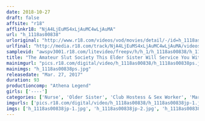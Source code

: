 ```yaml
---
date: 2018-10-27
draft: false
affsite: "r18"
afflinkr18: "NjA4LjEuMS4xLjAuMC4wLjAuMA"
url: "h_1118as00838"
urloriginal: "http://www.r18.com/videos/vod/movies/detail/-/id=h_1118as00838"
urlfinal: "http://media.r18.com/track/NjA4LjEuMS4xLjAuMC4wLjAuMA/videos/vod/movies/detail/-/id=h_1118as00838"
samplevid: "awspv3001.r18.com/litevideo/freepv/h/h_1/h_1118as00838/h_1118as00838_dmb_s.mp4"
title: "The Amateur Slut Society This Elder Sister Will Service You With Her Mouth And Pussy!"
mainimgurl: "pics.r18.com/digital/video/h_1118as00838/h_1118as00838ps.jpg"
mainimgs: "h_1118as00838ps.jpg"
releasedate: "Mar. 27, 2017"
duration: 93
productioncomp: "Athena Legend"
girls: ['----']
categories: ['Nurse', 'Older Sister', 'Club Hostess & Sex Worker', 'Married Woman', 'Documentary', 'Amateur', 'Nymphomaniac']
imgurls: ['pics.r18.com/digital/video/h_1118as00838/h_1118as00838jp-1.jpg', 'pics.r18.com/digital/video/h_1118as00838/h_1118as00838jp-2.jpg', 'pics.r18.com/digital/video/h_1118as00838/h_1118as00838jp-3.jpg', 'pics.r18.com/digital/video/h_1118as00838/h_1118as00838jp-4.jpg', 'pics.r18.com/digital/video/h_1118as00838/h_1118as00838jp-5.jpg', 'pics.r18.com/digital/video/h_1118as00838/h_1118as00838jp-6.jpg', 'pics.r18.com/digital/video/h_1118as00838/h_1118as00838jp-7.jpg', 'pics.r18.com/digital/video/h_1118as00838/h_1118as00838jp-8.jpg', 'pics.r18.com/digital/video/h_1118as00838/h_1118as00838jp-9.jpg', 'pics.r18.com/digital/video/h_1118as00838/h_1118as00838jp-10.jpg', 'pics.r18.com/digital/video/h_1118as00838/h_1118as00838jp-11.jpg', 'pics.r18.com/digital/video/h_1118as00838/h_1118as00838jp-12.jpg', 'pics.r18.com/digital/video/h_1118as00838/h_1118as00838jp-13.jpg', 'pics.r18.com/digital/video/h_1118as00838/h_1118as00838jp-14.jpg', 'pics.r18.com/digital/video/h_1118as00838/h_1118as00838jp-15.jpg', 'pics.r18.com/digital/video/h_1118as00838/h_1118as00838jp-16.jpg', 'pics.r18.com/digital/video/h_1118as00838/h_1118as00838jp-17.jpg', 'pics.r18.com/digital/video/h_1118as00838/h_1118as00838jp-18.jpg', 'pics.r18.com/digital/video/h_1118as00838/h_1118as00838jp-19.jpg', 'pics.r18.com/digital/video/h_1118as00838/h_1118as00838jp-20.jpg']
imgs: ['h_1118as00838jp-1.jpg', 'h_1118as00838jp-2.jpg', 'h_1118as00838jp-3.jpg', 'h_1118as00838jp-4.jpg', 'h_1118as00838jp-5.jpg', 'h_1118as00838jp-6.jpg', 'h_1118as00838jp-7.jpg', 'h_1118as00838jp-8.jpg', 'h_1118as00838jp-9.jpg', 'h_1118as00838jp-10.jpg', 'h_1118as00838jp-11.jpg', 'h_1118as00838jp-12.jpg', 'h_1118as00838jp-13.jpg', 'h_1118as00838jp-14.jpg', 'h_1118as00838jp-15.jpg', 'h_1118as00838jp-16.jpg', 'h_1118as00838jp-17.jpg', 'h_1118as00838jp-18.jpg', 'h_1118as00838jp-19.jpg', 'h_1118as00838jp-20.jpg']
---
```

